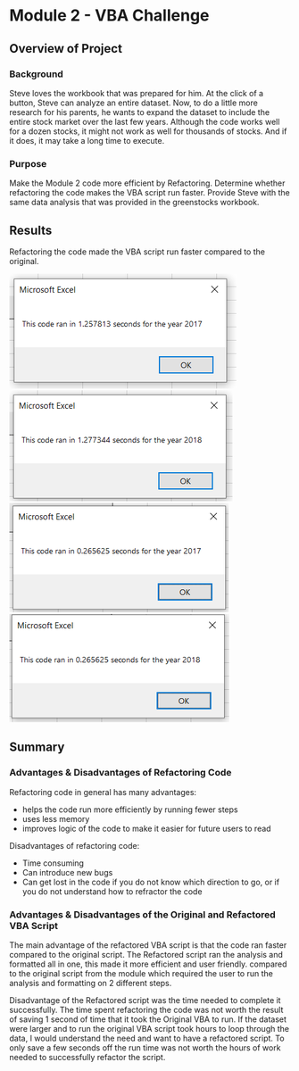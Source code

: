 # Module 2 - VBA Challenge

## Overview of Project

### Background
Steve loves the workbook that was prepared for him. At the click of a button, Steve can analyze an entire dataset. Now, to do a little more research for his parents, he wants to expand the dataset to include the entire stock market over the last few years. Although the code works well for a dozen stocks, it might not work as well for thousands of stocks. And if it does, it may take a long time to execute.

### Purpose
Make the Module 2 code more efficient by Refactoring. Determine whether refactoring the code makes the VBA script run faster.  Provide Steve with the same data analysis that was provided in the greenstocks workbook.

## Results
Refactoring the code made the VBA script run faster compared to the original. 

![2017_Original_Code](Resources/2017_Original_Code.PNG)
![2018_Original_Code](Resources/2018_Original_Code.PNG)
![VBA_Challenge_2017](Resources/VBA_Challenge_2017.PNG)
![VBA_Challenge_2018](Resources/VBA_Challenge_2018.PNG)

## Summary

### Advantages & Disadvantages of Refactoring Code
Refactoring code in general has many advantages:
  - helps the code run more efficiently by running fewer steps
  - uses less memory
  - improves logic of the code to make it easier for future users to read

Disadvantages of refactoring code:
- Time consuming
- Can introduce new bugs
- Can get lost in the code if you do not know which direction to go, or if you do not understand how to refractor the code


### Advantages & Disadvantages of the Original and Refactored VBA Script
The main advantage of the refactored VBA script is that the code ran faster compared to the original script. The Refactored script ran the analysis and formatted all in one, this made it more efficient and user friendly. compared to the original script from the module which required the user to run the analysis and formatting on 2 different steps.

Disadvantage of the Refactored script was the time needed to complete it successfully. The time spent refactoring the code was not worth the result of saving 1 second of time that it took the Original VBA to run. If the dataset were larger and to run the original VBA script took hours to loop through the data, I would understand the need and want to have a refactored script. To only save a few seconds off the run time was not worth the hours of work needed to successfully refactor the script.
